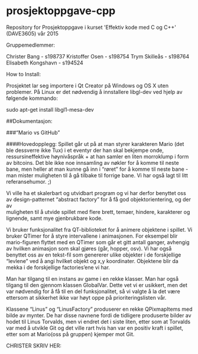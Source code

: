 # prosjektoppgave-cpp
Repository for Prosjektoppgave i kurset 'Effektiv kode med C og C++' (DAVE3605) vår 2015

Gruppemedlemmer:

Christer Bang - s198737
Kristoffer Osen - s198754
Trym Skilleås - s198764
Elisabeth Kongshavn - s194524

How to Install:

Prosjektet lar seg importere i Qt Creator på Windows og OS X uten problemer.
På Linux er det nødvendig å innstallere libgl-dev ved hjelp av følgende kommando:

sudo apt-get install libgl1-mesa-dev



##Dokumentasjon:

###“Mario vs GitHub”

####Hovedopplegg:
Spillet går ut på at man styrer karakteren Mario (det ble dessverre ikke Tux) i et eventyr der han skal bekjempe onde, ressursineffektive høynivåspråk + at han samler en liten morroklump i form av bitcoins. Det ble ikke noe innsamling av nøkler for å komme til neste bane, men heller at man kunne gå inn i “røret” for å komme til neste bane - man mister muligheten til å gå tilbake til forrige bane. Vi har også lagt til litt referansehumor. ;)

Vi ville ha et skalerbart og utvidbart program og vi har derfor benyttet oss av design-patternet “abstract factory” for å få god objektorientering, og der av   
muligheten til å utvide spillet med flere brett, temaer, hindere, karakterer og lignende, samt mye gjenbrukbare kode. 

Vi bruker funksjonalitet fra QT-biblioteket for å animere objektene i spillet. Vi bruker QTimer for å styre intervallene i animasjonen. For eksempel blir mario-figuren flyttet med en QTimer som går et gitt antall ganger, avhengig av hvilken animasjon som skal gjøres (går, hopper, osv). 
Vi har også benyttet oss av en tekst-fil som genererer ulike objekter i de forskjellige “levlene” ved å angi hvilket objekt og x,y koordinater. Objektene blir da mekka i de forskjellige factories’ene vi har.

Man har tilgang til en instans av game i en rekke klasser. Man har også tilgang til den gjennom klassen GlobalVar. Dette vet vi er usikkert, men det var nødvendig for å få til en del funksjonalitet, så vi valgte å la det være ettersom at sikkerhet ikke var høyt oppe på prioriteringslisten vår.

Klassene “Linus” og “LinusFactory” produserer en rekke QPixmapItems med bilde av mynter. De har disse navnene fordi de tidligere produserte bilder av hodet til Linus Torvalds, men vi endret det i siste liten, etter som at Torvalds var med å utvikle Git og det ville rart hvis han var en positiv kraft i spillet, etter som at Mario(oss på gruppen) kjemper mot Git. 

CHRISTER SKRIV HER:





